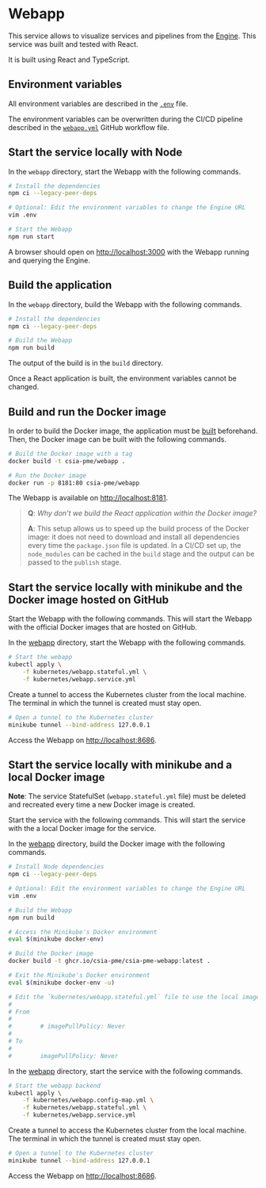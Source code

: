 # Webapp

This service allows to visualize services and pipelines from the [Engine](./engine.md). This service was built and tested with React.

It is built using React and TypeScript.

## Environment variables

All environment variables are described in the [`.env`](https://github.com/csia-pme/csia-pme/blob/main/webapp/.env) file.

The environment variables can be overwritten during the CI/CD pipeline described in the [`webapp.yml`](https://github.com/csia-pme/csia-pme/blob/main/.github/workflows/webapp.yml) GitHub workflow file.

## Start the service locally with Node

In the `webapp` directory, start the Webapp with the following commands.

```sh
# Install the dependencies
npm ci --legacy-peer-deps

# Optional: Edit the environment variables to change the Engine URL
vim .env

# Start the Webapp
npm run start
```

A browser should open on <http://localhost:3000> with the Webapp running and querying the Engine.

## Build the application

In the `webapp` directory, build the Webapp with the following commands.

```sh
# Install the dependencies
npm ci --legacy-peer-deps

# Build the Webapp
npm run build
```

The output of the build is in the `build` directory.

Once a React application is built, the environment variables cannot be changed.

## Build and run the Docker image

In order to build the Docker image, the application must be [built](#build-the-application) beforehand. Then, the Docker image can be built with the following commands.

```sh
# Build the Docker image with a tag
docker build -t csia-pme/webapp .

# Run the Docker image
docker run -p 8181:80 csia-pme/webapp
```

The Webapp is available on <http://localhost:8181>.

> **Q**: _Why don't we build the React application within the Docker image?_
>
> **A**: This setup allows us to speed up the build process of the Docker image: it does not need to download and install all dependencies every time the `package.json` file is updated. In a CI/CD set up, the `node_modules` can be cached in the `build` stage and the output can be passed to the `publish` stage.

## Start the service locally with minikube and the Docker image hosted on GitHub

Start the Webapp with the following commands. This will start the Webapp with the official Docker images that are hosted on GitHub.

In the [webapp](../../webapp) directory, start the Webapp with the following commands.

```sh
# Start the webapp
kubectl apply \
    -f kubernetes/webapp.stateful.yml \
    -f kubernetes/webapp.service.yml
```

Create a tunnel to access the Kubernetes cluster from the local machine. The terminal in which the tunnel is created must stay open.

```sh
# Open a tunnel to the Kubernetes cluster
minikube tunnel --bind-address 127.0.0.1
```

Access the Webapp on <http://localhost:8686>.

## Start the service locally with minikube and a local Docker image

**Note**: The service StatefulSet (`webapp.stateful.yml` file) must be deleted and recreated every time a new Docker image is created.

Start the service with the following commands. This will start the service with the a local Docker image for the service.

In the [webapp](../../services/webapp) directory, build the Docker image with the following commands.

```sh
# Install Node dependencies
npm ci --legacy-peer-deps

# Optional: Edit the environment variables to change the Engine URL
vim .env

# Build the Webapp
npm run build

# Access the Minikube's Docker environment
eval $(minikube docker-env)

# Build the Docker image
docker build -t ghcr.io/csia-pme/csia-pme-webapp:latest .

# Exit the Minikube's Docker environment
eval $(minikube docker-env -u)

# Edit the `kubernetes/webapp.stateful.yml` file to use the local image by uncommented the line `imagePullPolicy`
#
# From
#
#        # imagePullPolicy: Never
#
# To
#
#        imagePullPolicy: Never
```

In the [webapp](../../services/webapp) directory, start the service with the following commands.

```sh
# Start the webapp backend
kubectl apply \
    -f kubernetes/webapp.config-map.yml \
    -f kubernetes/webapp.stateful.yml \
    -f kubernetes/webapp.service.yml
```

Create a tunnel to access the Kubernetes cluster from the local machine. The terminal in which the tunnel is created must stay open.

```sh
# Open a tunnel to the Kubernetes cluster
minikube tunnel --bind-address 127.0.0.1
```

Access the Webapp on <http://localhost:8686>.
